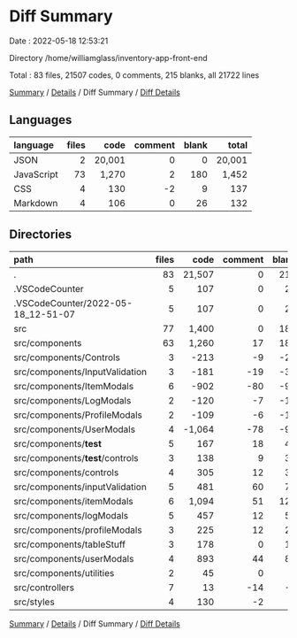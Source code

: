 # Diff Summary

Date : 2022-05-18 12:53:21

Directory /home/williamglass/inventory-app-front-end

Total : 83 files,  21507 codes, 0 comments, 215 blanks, all 21722 lines

[Summary](results.md) / [Details](details.md) / Diff Summary / [Diff Details](diff-details.md)

## Languages
| language | files | code | comment | blank | total |
| :--- | ---: | ---: | ---: | ---: | ---: |
| JSON | 2 | 20,001 | 0 | 0 | 20,001 |
| JavaScript | 73 | 1,270 | 2 | 180 | 1,452 |
| CSS | 4 | 130 | -2 | 9 | 137 |
| Markdown | 4 | 106 | 0 | 26 | 132 |

## Directories
| path | files | code | comment | blank | total |
| :--- | ---: | ---: | ---: | ---: | ---: |
| . | 83 | 21,507 | 0 | 215 | 21,722 |
| .VSCodeCounter | 5 | 107 | 0 | 26 | 133 |
| .VSCodeCounter/2022-05-18_12-51-07 | 5 | 107 | 0 | 26 | 133 |
| src | 77 | 1,400 | 0 | 189 | 1,589 |
| src/components | 63 | 1,260 | 17 | 183 | 1,460 |
| src/components/Controls | 3 | -213 | -9 | -25 | -247 |
| src/components/InputValidation | 3 | -181 | -19 | -36 | -236 |
| src/components/ItemModals | 6 | -902 | -80 | -97 | -1,079 |
| src/components/LogModals | 2 | -120 | -7 | -14 | -141 |
| src/components/ProfileModals | 2 | -109 | -6 | -10 | -125 |
| src/components/UserModals | 4 | -1,064 | -78 | -94 | -1,236 |
| src/components/__test__ | 5 | 167 | 18 | 45 | 230 |
| src/components/__test__/controls | 3 | 138 | 9 | 32 | 179 |
| src/components/controls | 4 | 305 | 12 | 34 | 351 |
| src/components/inputValidation | 5 | 481 | 60 | 77 | 618 |
| src/components/itemModals | 6 | 1,094 | 51 | 122 | 1,267 |
| src/components/logModals | 5 | 457 | 12 | 58 | 527 |
| src/components/profileModals | 3 | 225 | 12 | 27 | 264 |
| src/components/tableStuff | 3 | 178 | 0 | 10 | 188 |
| src/components/userModals | 4 | 893 | 44 | 82 | 1,019 |
| src/components/utilities | 2 | 45 | 0 | 4 | 49 |
| src/controllers | 7 | 13 | -14 | -3 | -4 |
| src/styles | 4 | 130 | -2 | 9 | 137 |

[Summary](results.md) / [Details](details.md) / Diff Summary / [Diff Details](diff-details.md)